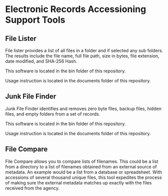 # Electronic Records Accessioning Support Tools #
## File Lister ##
File lister provides a list of all files in a folder and if selected any sub folders. The results include
the file name, full file path, size in bytes, file extension, date modified, and SHA-256 Hash.

This software is located in the bin folder of this repository.

Usage instruction is located in the documents folder of this repository.

## Junk File Finder ##

Junk File Finder identifies and removes zero byte files, backup files, hidden files, and empty folders from a set of records.

This software is located in the bin folder of this repository.

Usage instruction is located in the documents folder of this repository.

## File Compare ##

File Compare allows you to compare lists of filenames. This could be a list from a directory to a list of filenames obtained from an external source of metadata. An example would be a list from a database or spreadsheet. With accessions of several thousand unique files, this tool expedites the process of making sure the external metadata matches up exactly with the files received from the agency.
